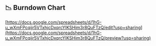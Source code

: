 ## 📉 Burndown Chart 



[https://docs.google.com/spreadsheets/d/1hG-u_wXmFPcqijr5VTxhjcDxqrcYIKSHim3r8QuFTzQ/edit?usp=sharing](https://docs.google.com/spreadsheets/d/1hG-u_wXmFPcqijr5VTxhjcDxqrcYIKSHim3r8QuFTzQ/preview?usp=sharing)
